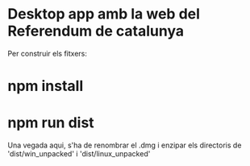 # Desktop app amb la web del Referendum de catalunya


Per construir els fitxers:

# npm install
# npm run dist

Una vegada aqui, s'ha de renombrar el .dmg i enzipar els directoris de 'dist/win_unpacked'
i 'dist/linux_unpacked'

